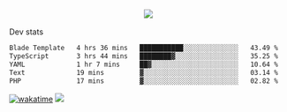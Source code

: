 <h3 align="center">
  <a href="https://github.com/spoopy2023">
      <img src="https://github-profile-trophy.vercel.app/?username=Spoopy2023&no-bg=true&no-frame=true">
  </a>
</h3>

Dev stats
<!--START_SECTION:waka-->

```txt
Blade Template   4 hrs 36 mins   ███████████░░░░░░░░░░░░░░   43.49 %
TypeScript       3 hrs 44 mins   ████████▓░░░░░░░░░░░░░░░░   35.25 %
YAML             1 hr 7 mins     ██▓░░░░░░░░░░░░░░░░░░░░░░   10.64 %
Text             19 mins         ▓░░░░░░░░░░░░░░░░░░░░░░░░   03.14 %
PHP              17 mins         ▓░░░░░░░░░░░░░░░░░░░░░░░░   02.82 %
```

<!--END_SECTION:waka-->
[![wakatime](https://wakatime.com/badge/user/018ece4c-ff65-47b1-86a2-26e4e720c978.svg)](https://wakatime.com/@mac_g)
<img src="https://camo.githubusercontent.com/935c1e1091fb0ce9d975d06263ed4bc014721cd7e52b557f59b07c85da01afe3/68747470733a2f2f6b6f6d617265762e636f6d2f67687076632f3f757365726e616d653d5843726166744d616e3532266c6162656c3d566965777326636f6c6f723d626c7565267374796c653d706c6173746963">
